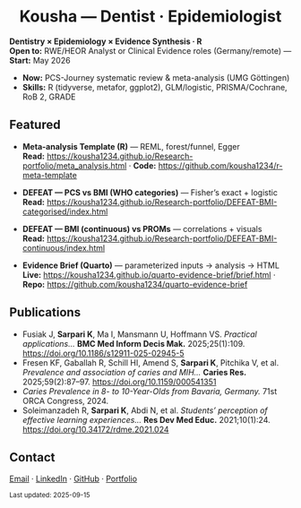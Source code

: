<h1 align="center">Kousha — Dentist · Epidemiologist</h1>

**Dentistry × Epidemiology × Evidence Synthesis · R**  
**Open to:** RWE/HEOR Analyst or Clinical Evidence roles (Germany/remote) — **Start:** May 2026

- **Now:** PCS-Journey systematic review & meta-analysis (UMG Göttingen)  
- **Skills:** R (tidyverse, metafor, ggplot2), GLM/logistic, PRISMA/Cochrane, RoB 2, GRADE

## Featured
- **Meta-analysis Template (R)** — REML, forest/funnel, Egger  
  **Read:** https://kousha1234.github.io/Research-portfolio/meta_analysis.html · **Code:** https://github.com/kousha1234/r-meta-template

- **DEFEAT — PCS vs BMI (WHO categories)** — Fisher’s exact + logistic  
  **Read:** https://kousha1234.github.io/Research-portfolio/DEFEAT-BMI-categorised/index.html 
- **DEFEAT — BMI (continuous) vs PROMs** — correlations + visuals  
  **Read:** https://kousha1234.github.io/Research-portfolio/DEFEAT-BMI-continuous/index.html 
- **Evidence Brief (Quarto)** — parameterized inputs → analysis → HTML  
  **Live:** https://kousha1234.github.io/quarto-evidence-brief/brief.html · **Repo:** https://github.com/kousha1234/quarto-evidence-brief

## Publications
- Fusiak J, **Sarpari K**, Ma I, Mansmann U, Hoffmann VS. *Practical applications…* **BMC Med Inform Decis Mak.** 2025;25(1):109. https://doi.org/10.1186/s12911-025-02945-5  
- Fresen KF, Gaballah R, Schill HI, Amend S, **Sarpari K**, Pitchika V, et al. *Prevalence and association of caries and MIH…* **Caries Res.** 2025;59(2):87–97. https://doi.org/10.1159/000541351  
- *Caries Prevalence in 8- to 10-Year-Olds from Bavaria, Germany.* 71st ORCA Congress, 2024.  
- Soleimanzadeh R, **Sarpari K**, Abdi N, et al. *Students’ perception of effective learning experiences…* **Res Dev Med Educ.** 2021;10(1):24. https://doi.org/10.34172/rdme.2021.024

## Contact
[Email](mailto:koushasarpari@gmail.com) · [LinkedIn](https://linkedin.com/in/koushasarpari) · [GitHub](https://github.com/kousha1234) · [Portfolio](https://kousha1234.github.io/Research-portfolio/)

<sub>Last updated: 2025-09-15</sub>
